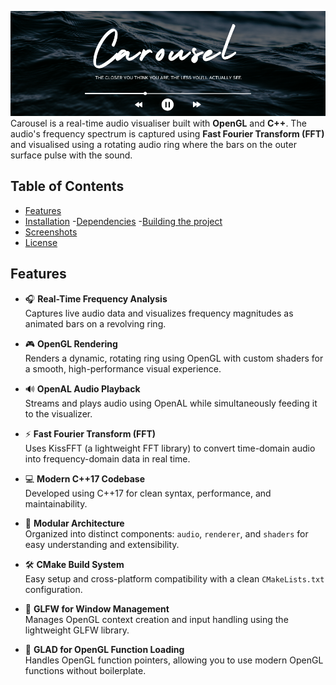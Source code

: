 ![Project Logo](./images/Carousel.png "carousel")
Carousel is a real-time audio visualiser built with **OpenGL** and **C++**. The audio's frequency spectrum is captured using **Fast Fourier Transform (FFT)** and visualised using a rotating audio ring where the bars on the outer surface pulse with the sound.



## Table of Contents
- [Features](#features)
- [Installation](#installation)
    -[Dependencies](#dependencies)
    -[Building the project](#build)
- [Screenshots](#screenshots)
- [License](#license)



## Features

- 🎧 **Real-Time Frequency Analysis**  
  Captures live audio data and visualizes frequency magnitudes as animated bars on a revolving ring.

- 🎮 **OpenGL Rendering**  
  Renders a dynamic, rotating ring using OpenGL with custom shaders for a smooth, high-performance visual experience.

- 🔊 **OpenAL Audio Playback**  
  Streams and plays audio using OpenAL while simultaneously feeding it to the visualizer.

- ⚡ **Fast Fourier Transform (FFT)**  
  Uses KissFFT (a lightweight FFT library) to convert time-domain audio into frequency-domain data in real time.

- 💻 **Modern C++17 Codebase**  
  Developed using C++17 for clean syntax, performance, and maintainability.

- 🧩 **Modular Architecture**  
  Organized into distinct components: `audio`, `renderer`, and `shaders` for easy understanding and extensibility.

- 🛠️ **CMake Build System**  
  Easy setup and cross-platform compatibility with a clean `CMakeLists.txt` configuration.

- 🔧 **GLFW for Window Management**  
  Manages OpenGL context creation and input handling using the lightweight GLFW library.

- 🧱 **GLAD for OpenGL Function Loading**  
  Handles OpenGL function pointers, allowing you to use modern OpenGL functions without boilerplate.






